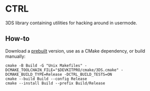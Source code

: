 # CTRL

3DS library containing utilities for hacking around in usermode.

## How-to

Download a [prebuilt](https://github.com/kynex7510/CTRL/releases) version, use as a CMake dependency, or build manually:

```
cmake -B Build -G "Unix Makefiles" -DCMAKE_TOOLCHAIN_FILE="$DEVKITPRO/cmake/3DS.cmake" -DCMAKE_BUILD_TYPE=Release -DCTRL_BUILD_TESTS=ON
cmake --build Build --config Release
cmake --install Build --prefix Build/Release
```